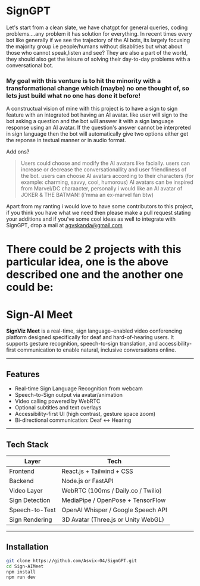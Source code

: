 # SignGPT

Let's start from a clean slate, we have chatgpt for general queries, coding problems....any problem it has solution for everything. In recent times every bot like generally if we see the trajectory of the AI bots, its largely focusing the majority group i.e people/humans without disablities but what about those who cannot speak,listen and see? They are also a part of the world, they should also get the leisure of solving their day-to-day problems with a conversational bot.

### My goal with this venture is to hit the minority with a transformational change which (maybe) no one thought of, so lets just build what no one has done it before!

A constructual vision of mine with this project is to have a sign to sign feature with an integrated bot having an AI avatar. like user will sign to the bot asking a question and the bot will answer it with a sign language response using an AI avatar. If the question's answer cannot be interpreted in sign language then the bot will automatically give two options either get the reponse in textual manner or in audio format.

Add ons? 

> Users could choose and modify the AI avatars like facially.
> users can increase or decrease the conversationallity and user friendliness of the bot.
> users can choose AI avatars according to their characters (for example: charming, savvy, cool, humorous)
> AI avatars can be inspired from Marvel/DC charaacter, personally i would like an AI avatar of JOKER & THE BATMAN! (i'mma an ex-marvel fan btw)

Apart from my ranting i would love to have some contributors to this project, if you think you have what we need then please make a pull request stating your additions and if you've some cool ideas as well to integrate with SignGPT, drop a mail at agvskanda@gmail.com


# There could be 2 projects with this particular idea, one is the above described one and the another one could be:



# Sign-AI Meet

**SignViz Meet** is a real-time, sign language–enabled video conferencing platform designed specifically for deaf and hard-of-hearing users. It supports gesture recognition, speech-to-sign translation, and accessibility-first communication to enable natural, inclusive conversations online.

---

## Features

- Real-time Sign Language Recognition from webcam
- Speech-to-Sign output via avatar/animation
- Video calling powered by WebRTC
- Optional subtitles and text overlays
- Accessibility-first UI (high contrast, gesture space zoom)
- Bi-directional communication: Deaf ↔ Hearing

---

## Tech Stack

| Layer           | Tech                                     |
|----------------|------------------------------------------|
| Frontend        | React.js + Tailwind + CSS                |
| Backend         | Node.js or FastAPI                       |
| Video Layer     | WebRTC (100ms / Daily.co / Twilio)       |
| Sign Detection  | MediaPipe / OpenPose + TensorFlow        |
| Speech-to-Text  | OpenAI Whisper / Google Speech API       |
| Sign Rendering  | 3D Avatar (Three.js or Unity WebGL)      |

---

## Installation

```bash
git clone https://github.com/Asvix-04/SignGPT.git
cd Sign-AIMeet
npm install
npm run dev

